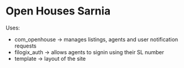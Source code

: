 # Open Houses Sarnia

Uses:

* com_openhouse -> manages listings, agents and user notification requests
* filogix_auth -> allows agents to signin using their SL number
* template -> layout of the site